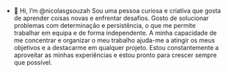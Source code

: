 - 👋 Hi, I’m @nicolasgsouzah
Sou uma pessoa curiosa e criativa que gosta de aprender coisas novas e enfrentar desafios. Gosto de solucionar
problemas com determinação e persistência, o que me permite trabalhar em equipa e de forma independente. A
minha capacidade de me concentrar e organizar o meu trabalho ajuda-me a atingir os meus objetivos e a destacarme em qualquer projeto. Estou constantemente a aproveitar as minhas experiências e estou pronto para crescer
sempre que possível. 

<!---
nicolasgsouzah/nicolasgsouzah is a ✨ special ✨ repository because its `README.md` (this file) appears on your GitHub profile.
You can click the Preview link to take a look at your changes.
--->
